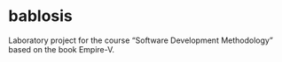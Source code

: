 # bablosis
Laboratory project for the course “Software Development Methodology” based on the book Empire-V.
